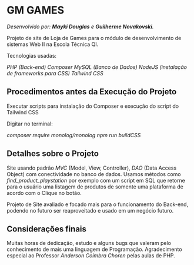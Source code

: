 # GM GAMES

*Desenvolvido por: **Mayki Douglas** e **Guilherme Novakovski**.*

Projeto de site de Loja de Games para o módulo de desenvolvimento de sistemas Web II na Escola Técnica QI.

Tecnologias usadas:

*PHP (Back-end)*
*Composer*
*MySQL (Banco de Dados)*
*NodeJS (instalação de frameworks para CSS)*
*Tailwind CSS*

## Procedimentos antes da Execução do Projeto

Executar scripts para instalação do Composer e execução do script do Tailwind CSS

Digitar no terminal:

*composer require monolog/monolog*
*npm run buildCSS*

## Detalhes sobre o Projeto

Site usando padrão *MVC* (Model, View, Controller), *DAO* (Data Access Object) com conectividade no banco de dados.
Usamos métodos como *find_product_playstation* por exemplo com um script em SQL que retorne para o usuário uma listagem de produtos de somente uma plataforma de acordo com o Clique no botão.

Projeto de Site avaliado e focado mais para o funcionamento do Back-end, podendo no futuro ser reaproveitado e usado em um negócio futuro.

## Considerações finais

Muitas horas de dedicação, estudo e alguns bugs que valeram pelo conhecimento de mais uma linguagem de Programação. Agradecimento especial ao Professor *Anderson Coímbra Choren* pelas aulas de PHP. 
